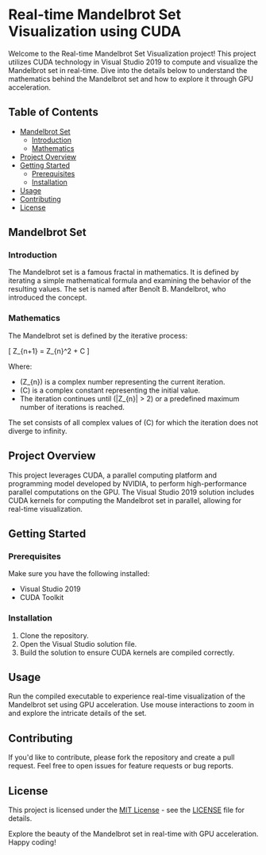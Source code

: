 # Real-time Mandelbrot Set Visualization using CUDA

Welcome to the Real-time Mandelbrot Set Visualization project! This project utilizes CUDA technology in Visual Studio 2019 to compute and visualize the Mandelbrot set in real-time. Dive into the details below to understand the mathematics behind the Mandelbrot set and how to explore it through GPU acceleration.

## Table of Contents

- [Mandelbrot Set](#mandelbrot-set)
  - [Introduction](#introduction)
  - [Mathematics](#mathematics)
- [Project Overview](#project-overview)
- [Getting Started](#getting-started)
  - [Prerequisites](#prerequisites)
  - [Installation](#installation)
- [Usage](#usage)
- [Contributing](#contributing)
- [License](#license)

## Mandelbrot Set

### Introduction

The Mandelbrot set is a famous fractal in mathematics. It is defined by iterating a simple mathematical formula and examining the behavior of the resulting values. The set is named after Benoît B. Mandelbrot, who introduced the concept.

### Mathematics

The Mandelbrot set is defined by the iterative process:

\[ Z_{n+1} = Z_{n}^2 + C \]

Where:
- \(Z_{n}\) is a complex number representing the current iteration.
- \(C\) is a complex constant representing the initial value.
- The iteration continues until \(|Z_{n}| > 2\) or a predefined maximum number of iterations is reached.

The set consists of all complex values of \(C\) for which the iteration does not diverge to infinity.

## Project Overview

This project leverages CUDA, a parallel computing platform and programming model developed by NVIDIA, to perform high-performance parallel computations on the GPU. The Visual Studio 2019 solution includes CUDA kernels for computing the Mandelbrot set in parallel, allowing for real-time visualization.

## Getting Started

### Prerequisites

Make sure you have the following installed:
- Visual Studio 2019
- CUDA Toolkit

### Installation

1. Clone the repository.
2. Open the Visual Studio solution file.
3. Build the solution to ensure CUDA kernels are compiled correctly.

## Usage

Run the compiled executable to experience real-time visualization of the Mandelbrot set using GPU acceleration. Use mouse interactions to zoom in and explore the intricate details of the set.

## Contributing

If you'd like to contribute, please fork the repository and create a pull request. Feel free to open issues for feature requests or bug reports.

## License

This project is licensed under the [MIT License](LICENSE) - see the [LICENSE](LICENSE) file for details.

Explore the beauty of the Mandelbrot set in real-time with GPU acceleration. Happy coding!
